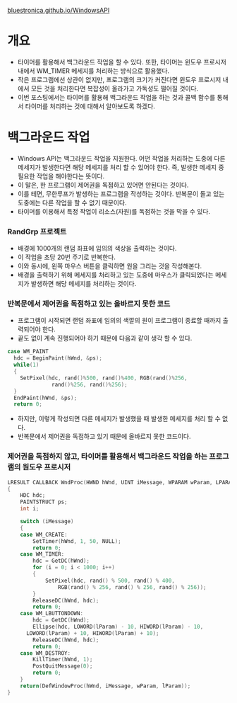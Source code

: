 [bluestronica.github.io/WindowsAPI](https://bluestronica.github.io/WindowsAPI)

# 개요
- 타이머를 활용해서 백그라운드 작업을 할 수 있다. 또한, 타이머는 윈도우 프로시저 내에서 WM_TIMER 메세지를 처리하는 방식으로 활용했다. 
- 작은 프로그램에선 상관이 없지만, 프로그램의 크기가 커진다면 윈도우 프로시저 내에서 모든 것을 처리한다면 복잡성이 올라가고 가독성도 떨어질 것이다.  
- 이번 포스팅에서는 타이머를 활용해 백그라운드 작업을 하는 것과 콜백 함수를 통해서 타이머를 처리하는 것에 대해서 알아보도록 하겠다.


# 백그라운드 작업
- Windows API는 백그라운드 작업을 지원한다. 어떤 작업을 처리하는 도중에 다른 메세지가 발생한다면 해당 메세지를 처리 할 수 있어야 한다. 즉, 발생한 메세지 중 필요한 작업을 해야한다는 뜻이다. 
- 이 말은, 한 프로그램이 제어권을 독점하고 있어면 안된다는 것이다.
- 이를 테면, 무한루프가 발생하는 프로그램을 작성하는 것이다. 반복문이 돌고 있는 도중에는 다른 작업을 할 수 없기 때문이다.
- 타이머를 이용해서 특정 작업이 리소스(자원)를 독점하는 것을 막을 수 있다.

### RandGrp 프로젝트
- 배경에 1000개의 랜덤 좌표에 임의의 색상을 출력하는 것이다.
- 이 작업을 초당 20번 주기로 반복한다.
- 이와 동시에, 왼쪽 마우스 버튼을 클릭하면 원을 그리는 것을 작성해본다.
- 배경을 출력하기 위해 메세지를 처리하고 있는 도중에 마우스가 클릭되었다는 메세지가 발생하면 해당 메세지를 처리하는 것이다.

### 반복문에서 제어권을 독점하고 있는 올바르지 못한 코드
- 프로그램이 시작되면 랜덤 좌표에 임의의 색깔의 원이 프로그램이 종료할 때까지 출력되어야 한다. 
- 끝도 없이 계속 진행되어야 하기 때문에 다음과 같이 생각 할 수 있다.
```c
case WM_PAINT
  hdc = BeginPaint(hWnd, &ps);
  while(1)
  {
    SetPixel(hdc, rand()%500, rand()%400, RGB(rand()%256, 
              rand()%256, rand()%256);
  }
  EndPaint(hWnd, &ps);
  return 0;
```
- 하지만, 이렇게 작성되면 다른 메세지가 발생했을 때 발생한 메세지를 처리 할 수 없다.
- 반복문에서 제어권을 독점하고 있기 때문에 올바르지 못한 코드이다.

### 제어권을 독점하지 않고, 타이머를 활용해서 백그라운드 작업을 하는 프로그램의 원도우 프로시저
```c
LRESULT CALLBACK WndProc(HWND hWnd, UINT iMessage, WPARAM wParam, LPARAM lParam)
{
	HDC hdc;
	PAINTSTRUCT ps;
	int i;

	switch (iMessage)
	{
	case WM_CREATE:
		SetTimer(hWnd, 1, 50, NULL);
		return 0;
	case WM_TIMER:
		hdc = GetDC(hWnd);
		for (i = 0; i < 1000; i++)
		{
			SetPixel(hdc, rand() % 500, rand() % 400, 
				RGB(rand() % 256, rand() % 256, rand() % 256));
		}
		ReleaseDC(hWnd, hdc);
		return 0;
	case WM_LBUTTONDOWN:
		hdc = GetDC(hWnd);
		Ellipse(hdc, LOWORD(lParam) - 10, HIWORD(lParam) - 10, 
      LOWORD(lParam) + 10, HIWORD(lParam) + 10);
		ReleaseDC(hWnd, hdc);
		return 0;
	case WM_DESTROY:
		KillTimer(hWnd, 1);
		PostQuitMessage(0);
		return 0;
	}
	return(DefWindowProc(hWnd, iMessage, wParam, lParam));
}
```


































